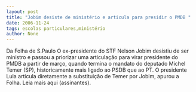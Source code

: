 ```yaml
---
layout: post
title: "Jobim desiste de ministério e articula para presidir o PMDB "
date: 2006-11-24
tags: escolas particulares,ministério
author: None
---
```

Da Folha de S.Paulo
O ex-presidente do STF Nelson Jobim desistiu de ser ministro e passou a priorizar uma articulação para virar presidente do PMDB a partir de março, quando termina o mandato do deputado Michel Temer (SP), historicamente mais ligado ao PSDB que ao PT. O presidente Lula articula diretamente a substituição de Temer por Jobim, apurou a Folha.
Leia mais aqui (assinantes). 